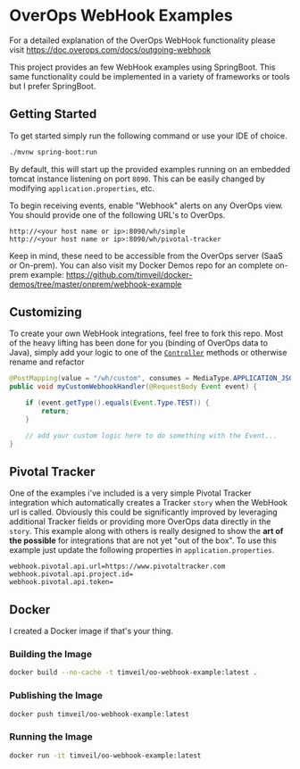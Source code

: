# OverOps WebHook Examples

For a detailed explanation of the OverOps WebHook functionality please visit https://doc.overops.com/docs/outgoing-webhook

This project provides an few WebHook examples using SpringBoot.  This same functionality could be implemented in a variety of frameworks or tools but I prefer SpringBoot.

## Getting Started

To get started simply run the following command or use your IDE of choice.

```bash
./mvnw spring-boot:run
``` 

By default, this will start up the provided examples running on an embedded tomcat instance listening on port `8090`.  This can be easily changed by modifying `application.properties`, etc.

To begin receiving events, enable "Webhook" alerts on any OverOps view.  You should provide one of the following URL's to OverOps.

```
http://<your host name or ip>:8090/wh/simple
http://<your host name or ip>:8090/wh/pivotal-tracker
```

Keep in mind, these need to be accessible from the OverOps server (SaaS or On-prem).  You can also visit my Docker Demos repo for an complete on-prem example: https://github.com/timveil/docker-demos/tree/master/onprem/webhook-example

## Customizing

To create your own WebHook integrations, feel free to fork this repo.  Most of the heavy lifting has been done for you (binding of OverOps data to Java), simply add your logic to one of the [`Controller`](src/main/java/com/overops/webhook/example/web/Controller.java) methods or otherwise rename and refactor

```java
@PostMapping(value = "/wh/custom", consumes = MediaType.APPLICATION_JSON_VALUE)
public void myCustomWebhookHandler(@RequestBody Event event) {

    if (event.getType().equals(Event.Type.TEST)) {
        return;
    }

    // add your custom logic here to do something with the Event...
} 
```

## Pivotal Tracker

One of the examples i've included is a very simple Pivotal Tracker integration which automatically creates a Tracker `story` when the WebHook url is called.  Obviously this could be significantly improved by leveraging additional Tracker fields or providing more OverOps data directly in the `story`.  This example along with others is really designed to show the __art of the possible__ for integrations that are not yet "out of the box".  To use this example just update the following properties in `application.properties`.


```properties
webhook.pivotal.api.url=https://www.pivotaltracker.com
webhook.pivotal.api.project.id=
webhook.pivotal.api.token=
```

## Docker

I created a Docker image if that's your thing.


### Building the Image
```bash
docker build --no-cache -t timveil/oo-webhook-example:latest .
```

### Publishing the Image
```bash
docker push timveil/oo-webhook-example:latest
```

### Running the Image
```bash
docker run -it timveil/oo-webhook-example:latest
```